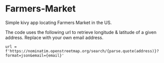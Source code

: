 # Farmers-Market
Simple kivy app locating Farmers Market in the US.


The code uses the following url to retrieve longitude & latitude of a given address. Replace with your own email address.

`url = f'https://nominatim.openstreetmap.org/search/{parse.quote(address)}?format=json&email={email}'`

